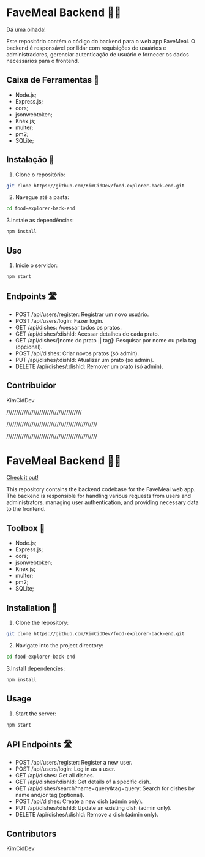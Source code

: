# FaveMeal Backend 🥩🔪

[Dá uma olhada!](https://favemeal.netlify.app/)

Este repositório contém o código do backend para o web app FaveMeal. O backend é responsável por lidar com requisições de usuários e administradores, gerenciar autenticação de usuário e fornecer os dados necessários para o frontend.

## Caixa de Ferramentas 🧰

- Node.js;
- Express.js;
- cors;
- jsonwebtoken;
- Knex.js;
- multer;
- pm2;
- SQLite;

## Instalação 🤔

1. Clone o repositório:

```bash
git clone https://github.com/KimCidDev/food-explorer-back-end.git
```

2. Navegue até a pasta:

```bash
cd food-explorer-back-end
```

3.Instale as dependências:

```bash
npm install
```

## Uso

1. Inicie o servidor:

```bash
npm start
```

## Endpoints 🛣️

- POST /api/users/register: Registrar um novo usuário.
- POST /api/users/login: Fazer login.
- GET /api/dishes: Acessar todos os pratos.
- GET /api/dishes/:dishId: Acessar detalhes de cada prato.
- GET /api/dishes/[nome do prato || tag]: Pesquisar por nome ou pela tag (opcional).
- POST /api/dishes: Criar novos pratos (só admin).
- PUT /api/dishes/:dishId: Atualizar um prato (só admin).
- DELETE /api/dishes/:dishId: Remover um prato (só admin).

## Contribuidor

KimCidDev

///////////////////////////////////////

///////////////////////////////////////////////

///////////////////////////////////////////////

# FaveMeal Backend 🥩🔪

[Check it out!](https://favemeal.netlify.app/)

This repository contains the backend codebase for the FaveMeal web app. The backend is responsible for handling various requests from users and administrators, managing user authentication, and providing necessary data to the frontend.

## Toolbox 🧰

- Node.js;
- Express.js;
- cors;
- jsonwebtoken;
- Knex.js;
- multer;
- pm2;
- SQLite;

## Installation 🤔

1. Clone the repository:

```bash
git clone https://github.com/KimCidDev/food-explorer-back-end.git
```

2. Navigate into the project directory:

```bash
cd food-explorer-back-end
```

3.Install dependencies:

```bash
npm install
```

## Usage

1. Start the server:

```bash
npm start
```

## API Endpoints 🛣️

- POST /api/users/register: Register a new user.
- POST /api/users/login: Log in as a user.
- GET /api/dishes: Get all dishes.
- GET /api/dishes/:dishId: Get details of a specific dish.
- GET /api/dishes/search?name=query&tag=query: Search for dishes by name and/or tag (optional).
- POST /api/dishes: Create a new dish (admin only).
- PUT /api/dishes/:dishId: Update an existing dish (admin only).
- DELETE /api/dishes/:dishId: Remove a dish (admin only).

## Contributors

KimCidDev
